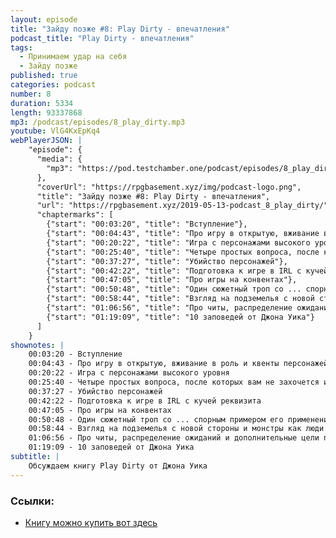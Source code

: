 ```yaml
---
layout: episode
title: "Зайду позже #8: Play Dirty - впечатления"
podcast_title: "Play Dirty - впечатления"
tags:
  - Принимаем удар на себя
  - Зайду позже
published: true
categories: podcast
number: 8
duration: 5334
length: 93337868
mp3: /podcast/episodes/8_play_dirty.mp3
youtube: VlG4KxEpKq4
webPlayerJSON: |
    "episode": {
      "media": {
        "mp3": "https://pod.testchamber.one/podcast/episodes/8_play_dirty.mp3"
      },
      "coverUrl": "https://rpgbasement.xyz/img/podcast-logo.png",
      "title": "Зайду позже #8: Play Dirty - впечатления",
      "url": "https://rpgbasement.xyz/2019-05-13-podcast_8_play_dirty/",
      "chaptermarks": [
        {"start": "00:03:20", "title": "Вступление"},
        {"start": "00:04:43", "title": "Про игру в открытую, вживание в роль и квенты персонажей"},
        {"start": "00:20:22", "title": "Игра с персонажами высокого уровня"},
        {"start": "00:25:40", "title": "Четыре простых вопроса, после которых вам не захочется играть в данженкроул"},
        {"start": "00:37:27", "title": "Убийство персонажей"},
        {"start": "00:42:22", "title": "Подготовка к игре в IRL с кучей реквизита"},
        {"start": "00:47:05", "title": "Про игры на конвентах"},
        {"start": "00:50:48", "title": "Один сюжетный троп со ... спорным примером его применения"},
        {"start": "00:58:44", "title": "Взгляд на подземелья с новой стороны и монстры как люди"},
        {"start": "01:06:56", "title": "Про читы, распределение ожиданий и дополнительные цели персонажей"},
        {"start": "01:19:09", "title": "10 заповедей от Джона Уика"}
      ]
    }
shownotes: |
    00:03:20 - Вступление  
    00:04:43 - Про игру в открытую, вживание в роль и квенты персонажей  
    00:20:22 - Игра с персонажами высокого уровня  
    00:25:40 - Четыре простых вопроса, после которых вам не захочется играть в данженкроул  
    00:37:27 - Убийство персонажей  
    00:42:22 - Подготовка к игре в IRL с кучей реквизита  
    00:47:05 - Про игры на конвентах  
    00:50:48 - Один сюжетный троп со ... спорным примером его применения  
    00:58:44 - Взгляд на подземелья с новой стороны и монстры как люди  
    01:06:56 - Про читы, распределение ожиданий и дополнительные цели персонажей  
    01:19:09 - 10 заповедей от Джона Уика  
subtitle: |
    Обсуждаем книгу Play Dirty от Джона Уика
---
```


### Ссылки:
 - [Книгу можно купить вот здесь](https://www.drivethrurpg.com/product/185392/Play-Dirty-2--Even-Dirtier)
